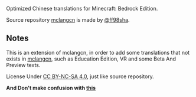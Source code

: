 Optimized Chinese translations for Minecraft: Bedrock Edition.


Source repository [mclangcn](https://github.com/ff98sha/mclangcn) is made by [@ff98sha](https://github.com/ff98sha).


## Notes
This is an extension of mclangcn, in order to add some translations that not exists in [mclangcn](https://github.com/ff98sha/mclangcn), such as Education Edition, VR and some Beta And Preview texts.


License Under [CC BY-NC-SA 4.0](https://creativecommons.org/licenses/by-nc-sa/4.0/deed), just like source repository.


**And Don't make confusion with [this](https://github.com/Spectrollay/mclang_cn)**

